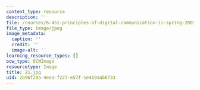 ```yaml
---
content_type: resource
description: ''
file: /courses/6-451-principles-of-digital-communication-ii-spring-2005/2b96f28a4eeaf227e57f1e419aab8733_21.jpg
file_type: image/jpeg
image_metadata:
  caption: ''
  credit: ''
  image-alt: ''
learning_resource_types: []
ocw_type: OCWImage
resourcetype: Image
title: 21.jpg
uid: 2b96f28a-4eea-f227-e57f-1e419aab8733
---
```

